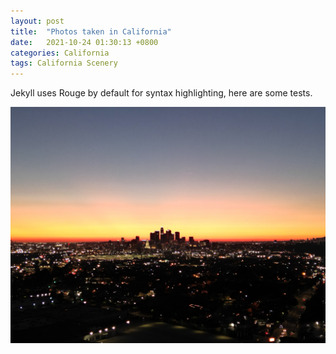 ```yaml
---
layout: post
title:  "Photos taken in California"
date:   2021-10-24 01:30:13 +0800
categories: California 
tags: California Scenery
---
```

Jekyll uses Rouge by default for syntax highlighting, here are some tests.

![test](/assets/pictures/ca/DJI_0085.jpg) 


